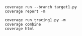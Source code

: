 

```commandline
coverage run --branch target1.py
coverage report -m
```


```commandline
coverage run tracing1.py -m
coverage combine
coverage html
```